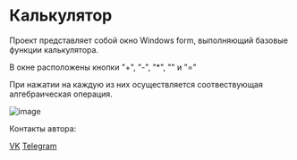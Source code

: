 # Калькулятор

Проект представляет собой окно Windows form, выполняющий базовые функции калькулятора.

В окне расположены кнопки "+", "-", "*", "\" и "="

При нажатии  на каждую из них осуществляется соотвествующая алгебраическая операция.

![image](https://github.com/LxstHokage/Calculator/assets/109164076/f28afdba-ddcc-463f-b2af-3eea61c9a096)

Контакты автора:

[VK](https://vk.com/lxsthokage)
[Telegram](https://t.me/lasthxkage)

